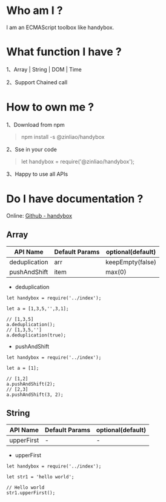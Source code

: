 # Who am I ?

  I am an ECMAScript toolbox like handybox.

# What function I have ?

  1、Array | String | DOM | Time

  2、Support Chained call

# How to own me ?

1、Download from npm
> npm install -s @zinliao/handybox

2、Sse in your code
> let handybox = require('@zinliao/handybox');

3、Happy to use all APIs

# Do I have documentation ?

Online: [Github - handybox](https://github.com/ZinLiao/handybox)

## Array

| API Name | Default Params | optional(default) |
| -------- | ------ | ----- |
| deduplication | arr | keepEmpty(false) |
| pushAndShift | item | max(0)|

* deduplication
```
let handybox = require('../index');

let a = [1,3,5,'',3,1];

// [1,3,5]
a.deduplication();
// [1,3,5,'']
a.deduplication(true);
```

* pushAndShift
```
let handybox = require('../index');

let a = [1];

// [1,2]
a.pushAndShift(2);
// [2,3]
a.pushAndShift(3, 2);
```

## String

| API Name | Default Params | optional(default) |
| -------- | ------ | ----- |
| upperFirst | - | - |

* upperFirst
```
let handybox = require('../index');

let str1 = 'hello world';

// Hello world
str1.upperFirst();
```